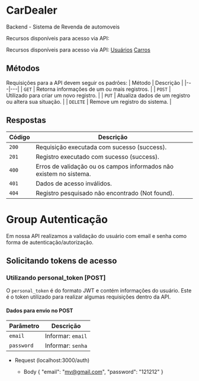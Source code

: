 # CarDealer

Backend  - Sistema de Revenda de automoveis

Recursos disponíveis para acesso via API:


Recursos disponíveis para acesso via API:
 <a href="#usuario">Usuários</a> 
 <a href="#car">Carros</a> 


## Métodos
Requisições para a API devem seguir os padrões:
| Método | Descrição |
|---|---|
| `GET` | Retorna informações de um ou mais registros. |
| `POST` | Utilizado para criar um novo registro. |
| `PUT` | Atualiza dados de um registro ou altera sua situação. |
| `DELETE` | Remove um registro do sistema. |


## Respostas

| Código | Descrição |
|---|---|
| `200` | Requisição executada com sucesso (success).|
| `201` | Registro executado com sucesso (success).|
| `400` | Erros de validação ou os campos informados não existem no sistema.|
| `401` | Dados de acesso inválidos.|
| `404` | Registro pesquisado não encontrado (Not found).|


# Group Autenticação
Em nossa API realizamos a validação do usuário com email e senha  como forma de autenticação/autorização.

## Solicitando tokens de acesso

### Utilizando personal_token [POST]

O `personal_token` é do formato JWT e contém informações do usuário. Este é o token utilizado para realizar algumas requisições dentro da API.

#### Dados para envio no POST
| Parâmetro | Descrição |
|---|---|
| `email` | Informar: `email` |
| `password` |  Informar: `senha` |

+ Request (localhost:3000/auth)

    + Body
      {
  "email": "mv@gmail.com",
  "password": "121212"
}


